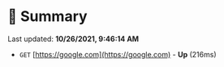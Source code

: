 # 📖 Summary
Last updated: **10/26/2021, 9:46:14 AM**

- `GET` [https://google.com](https://google.com) - **Up** (216ms)
